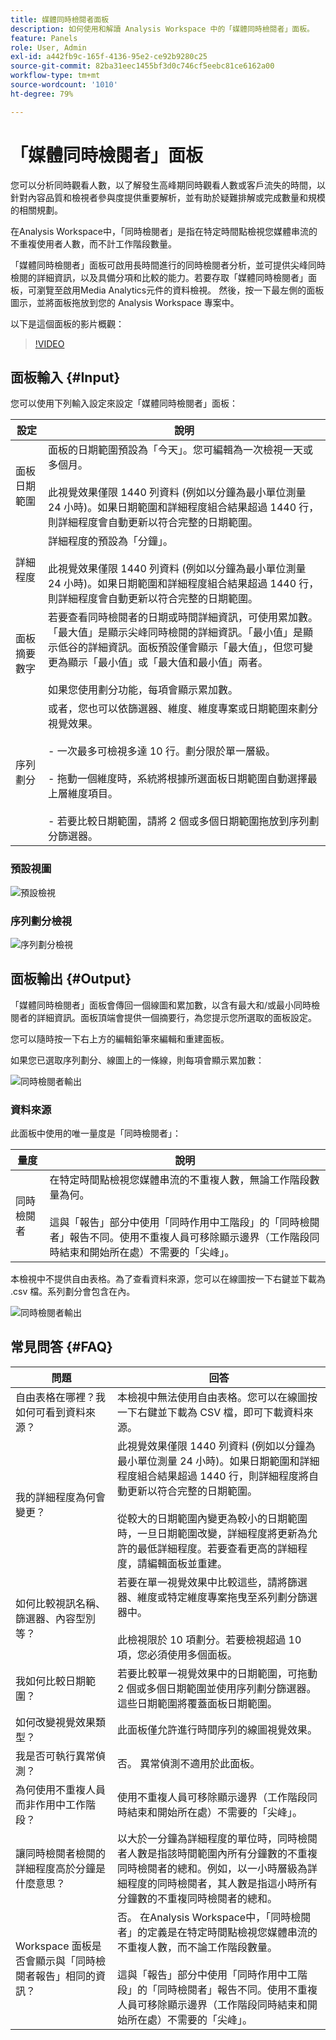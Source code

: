 ```yaml
---
title: 媒體同時檢閱者面板
description: 如何使用和解讀 Analysis Workspace 中的「媒體同時檢閱者」面板。
feature: Panels
role: User, Admin
exl-id: a442fb9c-165f-4136-95e2-ce92b9280c25
source-git-commit: 82ba31eec1455bf3d0c746cf5eebc81ce6162a00
workflow-type: tm+mt
source-wordcount: '1010'
ht-degree: 79%

---
```


# 「媒體同時檢閱者」面板

您可以分析同時觀看人數，以了解發生高峰期同時觀看人數或客戶流失的時間，以針對內容品質和檢視者參與度提供重要解析，並有助於疑難排解或完成數量和規模的相關規劃。

在Analysis Workspace中，「同時檢閱者」是指在特定時間點檢視您媒體串流的不重複使用者人數，而不計工作階段數量。

「媒體同時檢閱者」面板可啟用長時間進行的同時檢閱者分析，並可提供尖峰同時檢閱的詳細資訊，以及具備分項和比較的能力。若要存取「媒體同時檢閱者」面板，可瀏覽至啟用Media Analytics元件的資料檢視。 然後，按一下最左側的面板圖示，並將面板拖放到您的 Analysis Workspace 專案中。

以下是這個面板的影片概觀：

>[!VIDEO](https://video.tv.adobe.com/v/330177/?quality=12)

## 面板輸入 {#Input}

您可以使用下列輸入設定來設定「媒體同時檢閱者」面板：

| 設定 | 說明 |
|---|---|
| 面板日期範圍 | 面板的日期範圍預設為「今天」。您可編輯為一次檢視一天或多個月。<br> <br>此視覺效果僅限 1440 列資料 (例如以分鐘為最小單位測量 24 小時)。如果日期範圍和詳細程度組合結果超過 1440 行，則詳細程度會自動更新以符合完整的日期範圍。 |
| 詳細程度 | 詳細程度的預設為「分鐘」。<br> <br>此視覺效果僅限 1440 列資料 (例如以分鐘為最小單位測量 24 小時)。如果日期範圍和詳細程度組合結果超過 1440 行，則詳細程度會自動更新以符合完整的日期範圍。 |
| 面板摘要數字 | 若要查看同時檢閱者的日期或時間詳細資訊，可使用累加數。「最大值」是顯示尖峰同時檢閱的詳細資訊。「最小值」是顯示低谷的詳細資訊。面板預設僅會顯示「最大值」，但您可變更為顯示「最小值」或「最大值和最小值」兩者。<br><br>如果您使用劃分功能，每項會顯示累加數。 |
| 序列劃分 | 或者，您也可以依篩選器、維度、維度專案或日期範圍來劃分視覺效果。 <br><br>- 一次最多可檢視多達 10 行。劃分限於單一層級。<br><br>- 拖動一個維度時，系統將根據所選面板日期範圍自動選擇最上層維度項目。<br><br>- 若要比較日期範圍，請將 2 個或多個日期範圍拖放到序列劃分篩選器。 |

### 預設視圖

![預設檢視](assets/concurrent-viewers-default.png)


### 序列劃分檢視

![序列劃分檢視](assets/concurrent-viewers-series-breakdown.png)

## 面板輸出 {#Output}

「媒體同時檢閱者」面板會傳回一個線圖和累加數，以含有最大和/或最小同時檢閱者的詳細資訊。面板頂端會提供一個摘要行，為您提示您所選取的面板設定。

您可以隨時按一下右上方的編輯鉛筆來編輯和重建面板。

如果您已選取序列劃分、線圖上的一條線，則每項會顯示累加數：

![同時檢閱者輸出](assets/concurrent-viewers-output.png)

### 資料來源

此面板中使用的唯一量度是「同時檢閱者」：

| 量度 | 說明 |
|---|---|
| 同時檢閱者 | 在特定時間點檢視您媒體串流的不重複人數，無論工作階段數量為何。<br><br>這與「報告」部分中使用「同時作用中工階段」的「同時檢閱者」報告不同。使用不重複人員可移除顯示邊界（工作階段同時結束和開始所在處）不需要的「尖峰」。 |

本檢視中不提供自由表格。為了查看資料來源，您可以在線圖按一下右鍵並下載為 .csv 檔。系列劃分會包含在內。


![同時檢閱者輸出](assets/concurrent-viewers-download-csv.png)

## 常見問答 {#FAQ}

| 問題 | 回答 |
|---|---|
| 自由表格在哪裡？我如何可看到資料來源？ | 本檢視中無法使用自由表格。您可以在線圖按一下右鍵並下載為 CSV 檔，即可下載資料來源。 |
| 我的詳細程度為何會變更？ | 此視覺效果僅限 1440 列資料 (例如以分鐘為最小單位測量 24 小時)。如果日期範圍和詳細程度組合結果超過 1440 行，則詳細程度將自動更新以符合完整的日期範圍。<br><br>從較大的日期範圍內變更為較小的日期範圍時，一旦日期範圍改變，詳細程度將更新為允許的最低詳細程度。若要查看更高的詳細程度，請編輯面板並重建。 |
| 如何比較視訊名稱、篩選器、內容型別等？ | 若要在單一視覺效果中比較這些，請將篩選器、維度或特定維度專案拖曳至系列劃分篩選器中。<br><br>此檢視限於 10 項劃分。若要檢視超過 10 項，您必須使用多個面板。 |
| 我如何比較日期範圍？ | 若要比較單一視覺效果中的日期範圍，可拖動 2 個或多個日期範圍並使用序列劃分篩選器。這些日期範圍將覆蓋面板日期範圍。 |
| 如何改變視覺效果類型？ | 此面板僅允許進行時間序列的線圖視覺效果。 |
| 我是否可執行異常偵測？ | 否。 異常偵測不適用於此面板。 |
| 為何使用不重複人員而非作用中工作階段？ | 使用不重複人員可移除顯示邊界（工作階段同時結束和開始所在處）不需要的「尖峰」。 |
| 讓同時檢閱者檢閱的詳細程度高於分鐘是什麼意思？ | 以大於一分鐘為詳細程度的單位時，同時檢閱者人數是指該時間範圍內所有分鐘數的不重複同時檢閱者的總和。例如，以一小時層級為詳細程度的同時檢閱者，其人數是指這小時所有分鐘數的不重複同時檢閱者的總和。 |
| Workspace 面板是否會顯示與「同時檢閱者報告」相同的資訊？ | 否。 在Analysis Workspace中，「同時檢閱者」的定義是在特定時間點檢視您媒體串流的不重複人數，而不論工作階段數量。<br><br>這與「報告」部分中使用「同時作用中工階段」的「同時檢閱者」報告不同。使用不重複人員可移除顯示邊界（工作階段同時結束和開始所在處）不需要的「尖峰」。 |

<!-- For more information about Media Concurrent Viewers, visit [MA doc page]( https://url). -->
